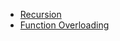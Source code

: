 * [Recursion](./Recursion.md)
* [Function Overloading](./function%20overloading%20documentation.md)
